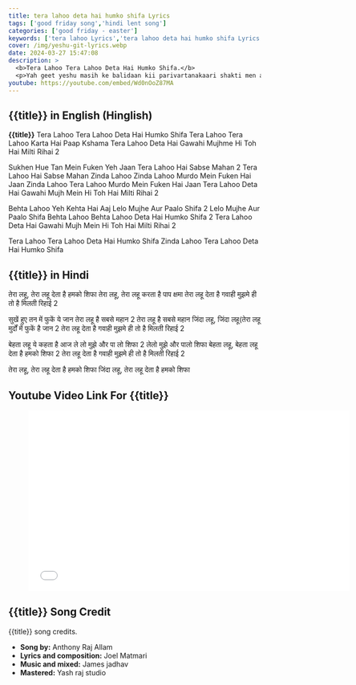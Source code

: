```yaml
---
title: tera lahoo deta hai humko shifa Lyrics
tags: ['good friday song','hindi lent song']
categories: ['good friday - easter']
keywords: ['tera lahoo Lyrics','tera lahoo deta hai humko shifa Lyrics']
cover: /img/yeshu-git-lyrics.webp
date: 2024-03-27 15:47:08
description: >
  <b>Tera Lahoo Tera Lahoo Deta Hai Humko Shifa.</b>
  <p>Yah geet yeshu masih ke balidaan kii parivartanakaari shakti men aasthaa kii abhivyakti hai. Yah bataata hai ki krus par bahe unake rakt me hamen aadhyaatmik rup se changaa karane ki shakti hai, jo paap se mukti aur moksh kaa vaada pesh karata hai. </p>
youtube: https://youtube.com/embed/Wd0nOoZ87MA
---
```

## {{title}} in English (Hinglish)
**{{title}}**
Tera Lahoo Tera Lahoo
Deta Hai Humko Shifa
Tera Lahoo Tera Lahoo
Karta Hai Paap Kshama
Tera Lahoo Deta Hai Gawahi
Mujhme Hi Toh Hai Milti Rihai  2

Sukhen Hue Tan Mein Fuken Yeh Jaan
Tera Lahoo Hai Sabse Mahan  2
Tera Lahoo Hai Sabse Mahan
Zinda Lahoo Zinda Lahoo
Murdo Mein Fuken Hai Jaan
Zinda Lahoo Tera Lahoo
Murdo Mein Fuken Hai Jaan
Tera Lahoo Deta Hai Gawahi
Mujh Mein Hi Toh Hai Milti Rihai  2

Behta Lahoo Yeh Kehta Hai Aaj
Lelo Mujhe Aur Paalo Shifa 2
Lelo Mujhe Aur Paalo Shifa
Behta Lahoo Behta Lahoo
Deta Hai Humko Shifa  2
Tera Lahoo Deta Hai Gawahi
Mujh Mein Hi Toh Hai Milti Rihai  2

Tera Lahoo Tera Lahoo Deta Hai Humko Shifa
Zinda Lahoo Tera Lahoo Deta Hai Humko Shifa

## {{title}} in Hindi
तेरा लहू, तेरा लहू 
देता है हमको शिफा
तेरा लहू, तेरा लहू 
करता है पाप क्षमा
तेरा लहू देता है गवाही
मुझमे ही तो है मिलती रिहाई  2

सुखें हुए तन में फुकें ये जान 
तेरा लहू है सबसे महान 2
तेरा लहू है सबसे महान
जिंदा लहू, जिंदा लहू(तेरा लहू
मुर्दों में फुकें है जान 2
तेरा लहू देता है गवाही
मुझमे ही तो है मिलती रिहाई 2

बेहता लहू ये कहता  है आज
ले लो मुझे और पा लो शिफा 2
लेलो मुझे और पालो शिफा
बेहता लहू, बेहता लहू 
देता है हमको शिफा  2
तेरा लहू देता है गवाही
मुझमे ही तो है मिलती रिहाई  2

तेरा लहू, तेरा लहू 
देता है हमको शिफा
जिंदा लहू, तेरा लहू
देता है हमको शिफा


## Youtube Video Link For {{title}}
<figure class="image is-16by9">
<iframe class="has-ratio" width="640" height="360"
src="{{youtube}}"
frameborder="0" allow="accelerometer; autoplay; clipboard-write; encrypted-media; gyroscope;" allowfullscreen></iframe>
</figure>


## {{title}} Song Credit
<div class="has-text-left">
{{title}} song credits.

  - **Song by:** Anthony Raj Allam
  - **Lyrics and composition:** Joel Matmari
  - **Music and mixed:** James jadhav
  - **Mastered:** Yash raj studio
</div>